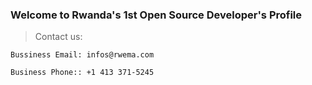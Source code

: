 ### Welcome to Rwanda's 1st Open Source Developer's Profile



>Contact us:
```
Bussiness Email: infos@rwema.com
```
```
Business Phone:: +1 413 371-5245
```


